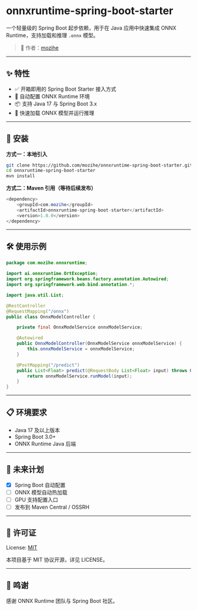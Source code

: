 # onnxruntime-spring-boot-starter

一个轻量级的 Spring Boot 起步依赖，用于在 Java 应用中快速集成 ONNX Runtime，支持加载和推理 `.onnx` 模型。

> 🎯 作者：[mozihe](https://github.com/mozihe)

---

## ✨ 特性

- ✅ 开箱即用的 Spring Boot Starter 接入方式
- 🔧 自动配置 ONNX Runtime 环境
- 📦 支持 Java 17 与 Spring Boot 3.x
- 🚀 快速加载 ONNX 模型并运行推理

---

## 🧱 安装

**方式一：本地引入**

```bash
git clone https://github.com/mozihe/onnxruntime-spring-boot-starter.git  
cd onnxruntime-spring-boot-starter  
mvn install
```

**方式二：Maven 引用（等待后续发布）**

```java
<dependency>  
    <groupId>com.mozihe</groupId>  
    <artifactId>onnxruntime-spring-boot-starter</artifactId>  
    <version>1.0.0</version>  
</dependency>
```


---

## 🛠️ 使用示例

```java
package com.mozihe.onnxruntime;

import ai.onnxruntime.OrtException;
import org.springframework.beans.factory.annotation.Autowired;
import org.springframework.web.bind.annotation.*;

import java.util.List;

@RestController
@RequestMapping("/onnx")
public class OnnxModelController {

    private final OnnxModelService onnxModelService;

    @Autowired
    public OnnxModelController(OnnxModelService onnxModelService) {
        this.onnxModelService = onnxModelService;
    }

    @PostMapping("/predict")
    public List<Float> predict(@RequestBody List<Float> input) throws OrtException {
        return onnxModelService.runModel(input);
    }
}

```


---

## 📋 环境要求

- Java 17 及以上版本
- Spring Boot 3.0+
- ONNX Runtime Java 后端

---

## 🔮 未来计划

- [x] Spring Boot 自动配置
- [ ] ONNX 模型自动热加载
- [ ] GPU 支持配置入口
- [ ] 发布到 Maven Central / OSSRH

---

## 📄 许可证

License: [MIT](./LICENSE)

本项目基于 MIT 协议开源，详见 LICENSE。

---

## 🙌 鸣谢

感谢 ONNX Runtime 团队与 Spring Boot 社区。
